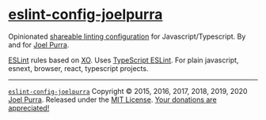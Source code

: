# [eslint-config-joelpurra](https://joelpurra.com/projects/eslint-config-joelpurra/)

Opinionated [shareable linting configuration](https://eslint.org/docs/developer-guide/shareable-configs) for Javascript/Typescript. By and for [Joel Purra](https://joelpurra.com/).

[ESLint](https://eslint.org/) rules based on [XO](https://github.com/xojs/xo). Uses [TypeScript ESLint](https://github.com/typescript-eslint). For plain javascript, esnext, browser, react, typescript projects.

---

[`eslint-config-joelpurra`](https://joelpurra.com/projects/eslint-config-joelpurra/) Copyright &copy; 2015, 2016, 2017, 2018, 2019, 2020 [Joel Purra](https://joelpurra.com/). Released under the [MIT License](https://en.wikipedia.org/wiki/MIT_License). [Your donations are appreciated!](https://joelpurra.com/donate/)
